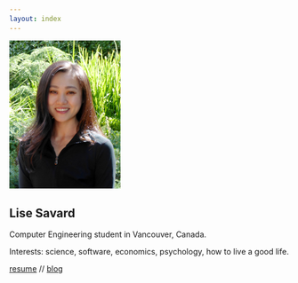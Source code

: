 ```yaml
---
layout: index
---
```

<img src="/assets/lise-savard-portrait.png" id="portrait">

<div id="description">
<h2>Lise Savard</h2>

<p>Computer Engineering student in Vancouver, Canada.</p>

<p>Interests: science, software, economics, psychology, how to live a good life.</p>

<p><a href="resume">resume</a> // <a href="blog">blog</a></p>

</div>

